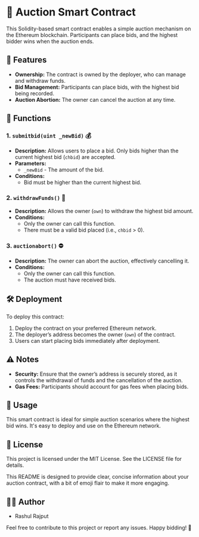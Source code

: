 # 🏦 Auction Smart Contract

This Solidity-based smart contract enables a simple auction mechanism on the Ethereum blockchain. Participants can place bids, and the highest bidder wins when the auction ends.

## 📜 Features

- **Ownership:** The contract is owned by the deployer, who can manage and withdraw funds.
- **Bid Management:** Participants can place bids, with the highest bid being recorded.
- **Auction Abortion:** The owner can cancel the auction at any time.

## 🔧 Functions

### 1. `submitbid(uint _newBid)` 💰
- **Description:** Allows users to place a bid. Only bids higher than the current highest bid (`chbid`) are accepted.
- **Parameters:** 
  - `_newBid` - The amount of the bid.
- **Conditions:**
  - Bid must be higher than the current highest bid.

### 2. `withdrawFunds()` 🏦
- **Description:** Allows the owner (`own`) to withdraw the highest bid amount.
- **Conditions:**
  - Only the owner can call this function.
  - There must be a valid bid placed (i.e., `chbid` > 0).

### 3. `auctionabort()` ⛔️
- **Description:** The owner can abort the auction, effectively cancelling it.
- **Conditions:**
  - Only the owner can call this function.
  - The auction must have received bids.

## 🛠️ Deployment

To deploy this contract:

1. Deploy the contract on your preferred Ethereum network.
2. The deployer’s address becomes the owner (`own`) of the contract.
3. Users can start placing bids immediately after deployment.

## ⚠️ Notes

- **Security:** Ensure that the owner’s address is securely stored, as it controls the withdrawal of funds and the cancellation of the auction.
- **Gas Fees:** Participants should account for gas fees when placing bids.

## 🚀 Usage

This smart contract is ideal for simple auction scenarios where the highest bid wins. It's easy to deploy and use on the Ethereum network.

## 📝 License

This project is licensed under the MIT License. See the LICENSE file for details.

This README is designed to provide clear, concise information about your auction contract, with a bit of emoji flair to make it more engaging.
## 👨‍💻 Author

- Rashul Rajput

Feel free to contribute to this project or report any issues. Happy bidding! 🎉
